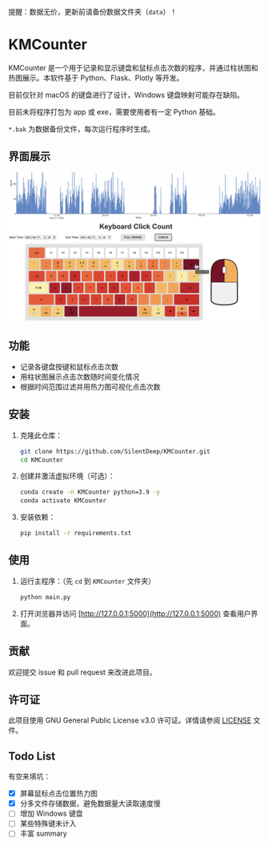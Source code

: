 提醒：数据无价，更新前请备份数据文件夹（`data`）！

# KMCounter

KMCounter 是一个用于记录和显示键盘和鼠标点击次数的程序，并通过柱状图和热图展示。本软件基于 Python、Flask、Plotly 等开发。

目前仅针对 macOS 的键盘进行了设计，Windows 键盘映射可能存在缺陷。

目前未将程序打包为 app 或 exe，需要使用者有一定 Python 基础。

`*.bak` 为数据备份文件，每次运行程序时生成。

## 界面展示
![界面展示](./assets/interface.png)

## 功能

- 记录各键盘按键和鼠标点击次数
- 用柱状图展示点击次数随时间变化情况
- 根据时间范围过滤并用热力图可视化点击次数

## 安装

1. 克隆此仓库：
    ```bash
    git clone https://github.com/SilentDeep/KMCounter.git
    cd KMCounter
    ```

2. 创建并激活虚拟环境（可选）：
    ```bash
    conda create -n KMCounter python=3.9 -y
    conda activate KMCounter
    ```

3. 安装依赖：
    ```bash
    pip install -r requirements.txt
    ```

## 使用

1. 运行主程序：（先 `cd` 到 `KMCounter` 文件夹）
    ```bash
    python main.py
    ```

2. 打开浏览器并访问 [http://127.0.0.1:5000](http://127.0.0.1:5000) 查看用户界面。

## 贡献

欢迎提交 issue 和 pull request 来改进此项目。

## 许可证

此项目使用 GNU General Public License v3.0 许可证。详情请参阅 [LICENSE](./LICENSE) 文件。

## Todo List
有空来填坑：
- [x] 屏幕鼠标点击位置热力图
- [x] 分多文件存储数据，避免数据量大读取速度慢
- [ ] 增加 Windows 键盘
- [ ] 某些特殊键未计入
- [ ] 丰富 summary
